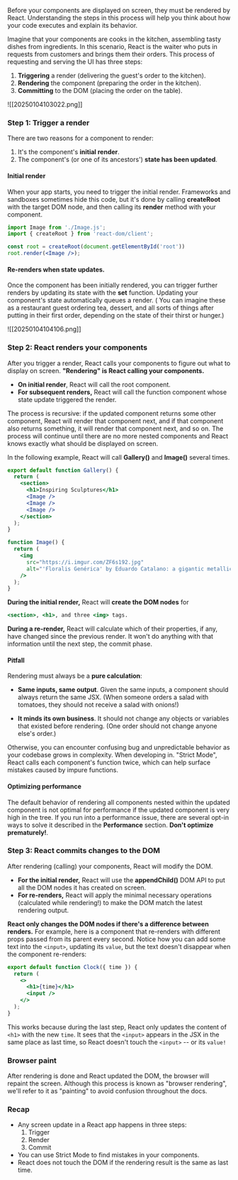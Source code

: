 
Before your components are displayed on screen, they must be rendered by React.
Understanding the steps in this process will help you think about how your code executes and explain its behavior.

Imagine that your components are cooks in the kitchen, assembling tasty dishes from ingredients. In this scenario, React is the waiter who puts in requests from customers and brings them their orders. This process of requesting and serving the UI has three steps:

1. **Triggering** a render (delivering the guest's order to the kitchen).
2. **Rendering** the component (preparing the order in the kitchen).
3. **Committing** to the DOM (placing the order on the table).

![[20250104103022.png]]

### Step 1: Trigger a render

There are two reasons for a component to render:

1. It's the component's **initial render**.
2. The component's (or one of its ancestors') **state has been updated**.

#### Initial render

When your app starts, you need to trigger the initial render. Frameworks and sandboxes sometimes hide this code, but it's done by calling **createRoot** with the target DOM node, and then calling its **render** method with your component.

```jsx
import Image from './Image.js';
import { createRoot } from 'react-dom/client';

const root = createRoot(document.getElementById('root'))
root.render(<Image />);
```

#### Re-renders when state updates.

Once the component has been initially rendered, you can trigger further renders by updating its state with the **set** function. Updating your component's state automatically queues a render. ( You can imagine these as a restaurant guest ordering tea, dessert, and all sorts of things after putting in their first order, depending on the state of their thirst or hunger.)


![[20250104104106.png]]


### Step 2: React renders your components

After you trigger a render, React calls your components to figure out what to display on screen. **"Rendering" is React calling your components.**

- **On initial render**, React will call the root component.
- **For subsequent renders,** React will call the function component whose state update triggered the render.

The process is recursive: if the updated component returns some other component, React will render that component next, and if that component also returns something, it will render that component next, and so on. The process will continue until there are no more nested components and React knows exactly what should be displayed on screen.

In the following example, React will call **Gallery()** and **Image()** several times.

```jsx
export default function Gallery() {
  return (
    <section>
      <h1>Inspiring Sculptures</h1>
      <Image />
      <Image />
      <Image />
    </section>
  );
}

function Image() {
  return (
    <img
      src="https://i.imgur.com/ZF6s192.jpg"
      alt="'Floralis Genérica' by Eduardo Catalano: a gigantic metallic flower sculpture with reflective petals"
    />
  );
}
```

**During the initial render,** React will **create the DOM nodes** for 
```jsx
<section>, <h1>, and three <img> tags.
``` 

**During a re-render,** React will calculate which of their properties, if any, have changed since the previous render. It won't do anything with that information until the next step, the commit phase.

#### Pitfall

Rendering must always be a **pure calculation**:

- **Same inputs, same output**. Given the same inputs, a component should always return the same JSX. (When someone orders a salad with tomatoes, they should not receive a salad with onions!)

- **It minds its own business**. It should not change any objects or variables that existed before rendering. (One order should not change anyone else's order.)

Otherwise, you can encounter confusing bug and unpredictable behavior as your codebase grows in complexity. When developing in. "Strict Mode", React calls each component's function twice, which can help surface mistakes caused by impure functions.

#### Optimizing performance

The default behavior of rendering all components nested within the updated component is not optimal for performance if the updated component is very high in the tree. If you run into a performance issue, there are several opt-in ways to solve it described in the **Performance** section. **Don't optimize prematurely!**.

### Step 3: React commits changes to the DOM

After rendering (calling) your components, React will modify the DOM.

- **For the initial render,** React will use the **appendChild()** DOM API to put all the DOM nodes it has created on screen.
- **For re-renders,** React will apply the minimal necessary operations (calculated while rendering!) to make the DOM match the latest rendering output.

**React only changes the DOM nodes if there's a difference between renders.** For example, here is a component that re-renders with different props passed from its parent every second. Notice how you can add some text into the `<input>`, updating its `value`, but the text doesn't disappear when the component re-renders:

```jsx
export default function Clock({ time }) {
  return (
    <>
      <h1>{time}</h1>
      <input />
    </>
  );
}
```

This works because during the last step, React only updates the content of `<h1>` with the new `time`. It sees that the `<input>` appears in the JSX in the same place as last time, so React doesn't touch the `<input>` -- or its `value!`

### Browser paint

After rendering is done and React updated the DOM, the browser will repaint the screen. Although this process is known as "browser rendering", we'll refer to it as "painting" to avoid confusion throughout the docs.

### Recap

- Any screen update in a React app happens in three steps:
    1. Trigger
    2. Render
    3. Commit
- You can use Strict Mode to find mistakes in your components.
- React does not touch the DOM if the rendering result is the same as last time.
















